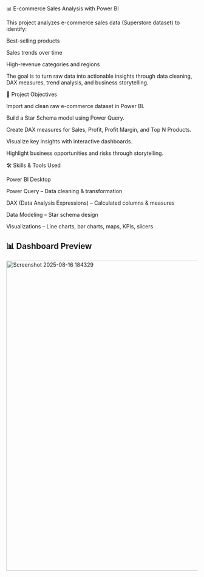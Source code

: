 📊 E-commerce Sales Analysis with Power BI

This project analyzes e-commerce sales data (Superstore dataset) to identify:

Best-selling products

Sales trends over time

High-revenue categories and regions

The goal is to turn raw data into actionable insights through data cleaning, DAX measures, trend analysis, and business storytelling.

🚀 Project Objectives

Import and clean raw e-commerce dataset in Power BI.

Build a Star Schema model using Power Query.

Create DAX measures for Sales, Profit, Profit Margin, and Top N Products.

Visualize key insights with interactive dashboards.

Highlight business opportunities and risks through storytelling.

🛠️ Skills & Tools Used

Power BI Desktop

Power Query – Data cleaning & transformation

DAX (Data Analysis Expressions) – Calculated columns & measures

Data Modeling – Star schema design

Visualizations – Line charts, bar charts, maps, KPIs, slicers

## 📊 Dashboard Preview

<img width="1528" height="817" alt="Screenshot 2025-08-16 184329" src="https://github.com/user-attachments/assets/ed6f26ef-79ba-41e4-b23e-079a00a68742" />
